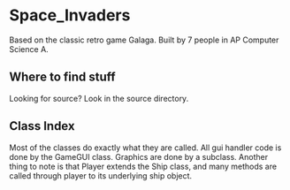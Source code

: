 # Space_Invaders
Based on the classic retro game Galaga. Built by 7 people in AP Computer Science A.

## Where to find stuff
Looking for source? Look in the source directory.

## Class Index
Most of the classes do exactly what they are called. All gui handler code is done by the GameGUI class. Graphics are done by a subclass. Another thing to note is that Player extends the Ship class, and many methods are called through player to its underlying ship object.
